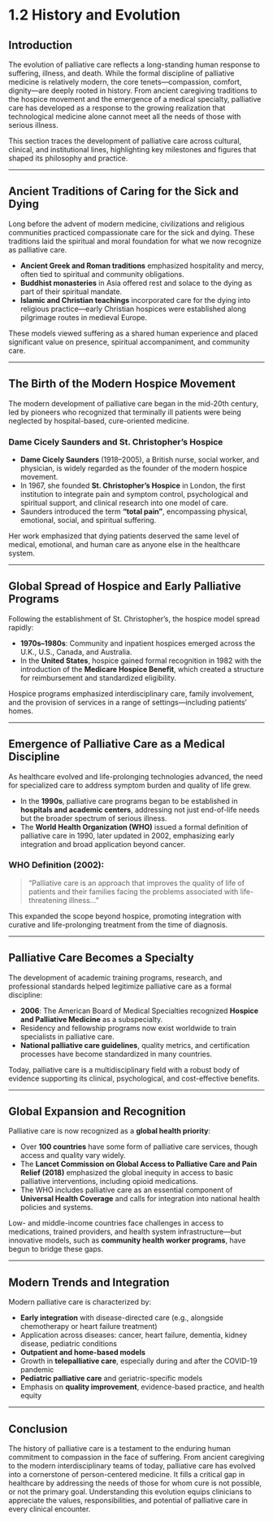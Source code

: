 # 1.2 History and Evolution

## Introduction

The evolution of palliative care reflects a long-standing human response to suffering, illness, and death. While the formal discipline of palliative medicine is relatively modern, the core tenets—compassion, comfort, dignity—are deeply rooted in history. From ancient caregiving traditions to the hospice movement and the emergence of a medical specialty, palliative care has developed as a response to the growing realization that technological medicine alone cannot meet all the needs of those with serious illness.

This section traces the development of palliative care across cultural, clinical, and institutional lines, highlighting key milestones and figures that shaped its philosophy and practice.

---

## Ancient Traditions of Caring for the Sick and Dying

Long before the advent of modern medicine, civilizations and religious communities practiced compassionate care for the sick and dying. These traditions laid the spiritual and moral foundation for what we now recognize as palliative care.

- **Ancient Greek and Roman traditions** emphasized hospitality and mercy, often tied to spiritual and community obligations.
- **Buddhist monasteries** in Asia offered rest and solace to the dying as part of their spiritual mandate.
- **Islamic and Christian teachings** incorporated care for the dying into religious practice—early Christian hospices were established along pilgrimage routes in medieval Europe.

These models viewed suffering as a shared human experience and placed significant value on presence, spiritual accompaniment, and community care.

---

## The Birth of the Modern Hospice Movement

The modern development of palliative care began in the mid-20th century, led by pioneers who recognized that terminally ill patients were being neglected by hospital-based, cure-oriented medicine.

### Dame Cicely Saunders and St. Christopher’s Hospice

- **Dame Cicely Saunders** (1918–2005), a British nurse, social worker, and physician, is widely regarded as the founder of the modern hospice movement.
- In 1967, she founded **St. Christopher’s Hospice** in London, the first institution to integrate pain and symptom control, psychological and spiritual support, and clinical research into one model of care.
- Saunders introduced the term **“total pain”**, encompassing physical, emotional, social, and spiritual suffering.

Her work emphasized that dying patients deserved the same level of medical, emotional, and human care as anyone else in the healthcare system.

---

## Global Spread of Hospice and Early Palliative Programs

Following the establishment of St. Christopher’s, the hospice model spread rapidly:

- **1970s–1980s**: Community and inpatient hospices emerged across the U.K., U.S., Canada, and Australia.
- In the **United States**, hospice gained formal recognition in 1982 with the introduction of the **Medicare Hospice Benefit**, which created a structure for reimbursement and standardized eligibility.

Hospice programs emphasized interdisciplinary care, family involvement, and the provision of services in a range of settings—including patients’ homes.

---

## Emergence of Palliative Care as a Medical Discipline

As healthcare evolved and life-prolonging technologies advanced, the need for specialized care to address symptom burden and quality of life grew.

- In the **1990s**, palliative care programs began to be established in **hospitals and academic centers**, addressing not just end-of-life needs but the broader spectrum of serious illness.
- The **World Health Organization (WHO)** issued a formal definition of palliative care in 1990, later updated in 2002, emphasizing early integration and broad application beyond cancer.

### WHO Definition (2002):
> “Palliative care is an approach that improves the quality of life of patients and their families facing the problems associated with life-threatening illness…”

This expanded the scope beyond hospice, promoting integration with curative and life-prolonging treatment from the time of diagnosis.

---

## Palliative Care Becomes a Specialty

The development of academic training programs, research, and professional standards helped legitimize palliative care as a formal discipline:

- **2006**: The American Board of Medical Specialties recognized **Hospice and Palliative Medicine** as a subspecialty.
- Residency and fellowship programs now exist worldwide to train specialists in palliative care.
- **National palliative care guidelines**, quality metrics, and certification processes have become standardized in many countries.

Today, palliative care is a multidisciplinary field with a robust body of evidence supporting its clinical, psychological, and cost-effective benefits.

---

## Global Expansion and Recognition

Palliative care is now recognized as a **global health priority**:

- Over **100 countries** have some form of palliative care services, though access and quality vary widely.
- The **Lancet Commission on Global Access to Palliative Care and Pain Relief (2018)** emphasized the global inequity in access to basic palliative interventions, including opioid medications.
- The WHO includes palliative care as an essential component of **Universal Health Coverage** and calls for integration into national health policies and systems.

Low- and middle-income countries face challenges in access to medications, trained providers, and health system infrastructure—but innovative models, such as **community health worker programs**, have begun to bridge these gaps.

---

## Modern Trends and Integration

Modern palliative care is characterized by:

- **Early integration** with disease-directed care (e.g., alongside chemotherapy or heart failure treatment)
- Application across diseases: cancer, heart failure, dementia, kidney disease, pediatric conditions
- **Outpatient and home-based models**
- Growth in **telepalliative care**, especially during and after the COVID-19 pandemic
- **Pediatric palliative care** and geriatric-specific models
- Emphasis on **quality improvement**, evidence-based practice, and health equity

---

## Conclusion

The history of palliative care is a testament to the enduring human commitment to compassion in the face of suffering. From ancient caregiving to the modern interdisciplinary teams of today, palliative care has evolved into a cornerstone of person-centered medicine. It fills a critical gap in healthcare by addressing the needs of those for whom cure is not possible, or not the primary goal. Understanding this evolution equips clinicians to appreciate the values, responsibilities, and potential of palliative care in every clinical encounter.
